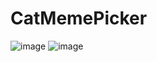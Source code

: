 # CatMemePicker
![image](https://user-images.githubusercontent.com/48480726/212542573-ed32472c-a487-4917-877e-9441a2babe37.png)
![image](https://user-images.githubusercontent.com/48480726/212542592-329213f9-7685-40ef-9381-af42f8d68a37.png)
